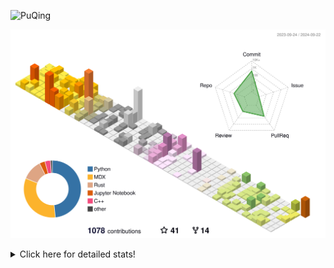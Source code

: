 ![PuQing](https://user-images.githubusercontent.com/27223114/171565019-9a56fae6-b08b-421f-99db-7e830da42371.png)

![](./profile-3d-contrib/profile-season-animate.svg)

<details>
<summary>Click here for detailed stats!</summary>

<!--START_SECTION:waka-->
![Lines of code](https://img.shields.io/badge/From%20Hello%20World%20I%27ve%20Written-1.5%20million%20lines%20of%20code-blue)

**🐱 My GitHub Data** 

> 📦 402.9 kB Used in GitHub's Storage 
 > 
> 🏆 534 Contributions in the Year 2024
 > 
> 🚫 Not Opted to Hire
 > 
> 📜 56 Public Repositories 
 > 
> 🔑 30 Private Repositories 
 > 
**I'm a Night 🦉** 

```text
🌞 Morning                467 commits         █░░░░░░░░░░░░░░░░░░░░░░░░   05.75 % 
🌆 Daytime                3582 commits        ███████████░░░░░░░░░░░░░░   44.12 % 
🌃 Evening                2003 commits        ██████░░░░░░░░░░░░░░░░░░░   24.67 % 
🌙 Night                  2067 commits        ██████░░░░░░░░░░░░░░░░░░░   25.46 % 
```


📊 **This Week I Spent My Time On** 

```text
💬 Programming Languages: 
Browsing                 13 hrs 22 mins      ███████░░░░░░░░░░░░░░░░░░   26.19 % 
Python                   11 hrs 23 mins      ██████░░░░░░░░░░░░░░░░░░░   22.31 % 
GitHubing                6 hrs 45 mins       ███░░░░░░░░░░░░░░░░░░░░░░   13.22 % 
Searching                3 hrs 58 mins       ██░░░░░░░░░░░░░░░░░░░░░░░   07.78 % 
C++                      3 hrs 47 mins       ██░░░░░░░░░░░░░░░░░░░░░░░   07.43 % 

🔥 Editors: 
Chrome                   27 hrs 7 mins       █████████████░░░░░░░░░░░░   53.13 % 
VS Code                  20 hrs 16 mins      ██████████░░░░░░░░░░░░░░░   39.71 % 
fish                     2 hrs 9 mins        █░░░░░░░░░░░░░░░░░░░░░░░░   04.23 % 
Obsidian                 1 hr 30 mins        █░░░░░░░░░░░░░░░░░░░░░░░░   02.94 % 

💻 Operating System: 
Mac                      30 hrs 58 mins      ███████████████░░░░░░░░░░   60.69 % 
WSL                      13 hrs 50 mins      ███████░░░░░░░░░░░░░░░░░░   27.12 % 
Linux                    6 hrs 5 mins        ███░░░░░░░░░░░░░░░░░░░░░░   11.93 % 
Windows                  8 mins              ░░░░░░░░░░░░░░░░░░░░░░░░░   00.26 % 
```


<!--END_SECTION:waka-->
</details>
